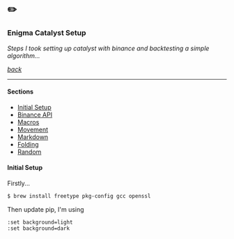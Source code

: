## ✏️
### Enigma Catalyst Setup
*Steps I took setting up catalyst with binance and backtesting a simple algorithm...*

[*back*](../README.md)

---

#### Sections
- [Initial Setup](#initial-setup)
- [Binance API](#binance-api)
- [Macros](#macros)
- [Movement](#movement)
- [Markdown](#markdown)
- [Folding](#folding)
- [Random](#random)

#### Initial Setup

Firstly... 
``` bash
$ brew install freetype pkg-config gcc openssl
```
Then update pip, I'm using 
``` vim
:set background=light
:set background=dark
```

